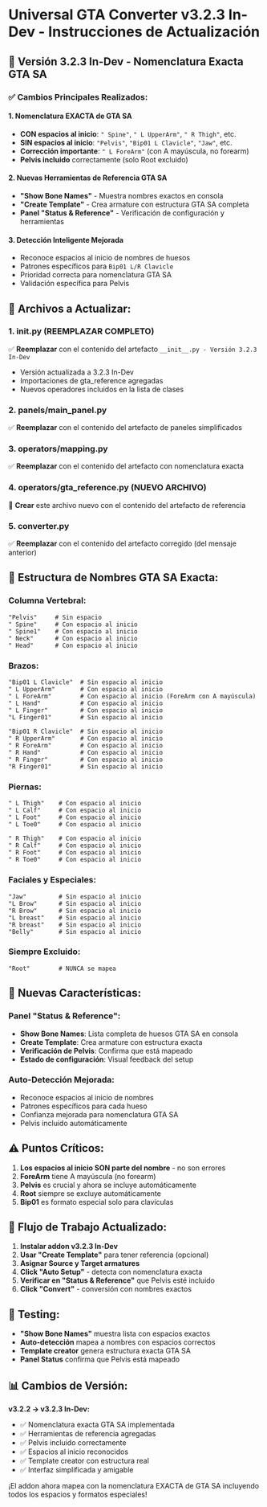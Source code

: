 # Universal GTA Converter v3.2.3 In-Dev - Instrucciones de Actualización

## 🚀 Versión 3.2.3 In-Dev - Nomenclatura Exacta GTA SA

### ✅ Cambios Principales Realizados:

#### 1. **Nomenclatura EXACTA de GTA SA**
- **CON espacios al inicio**: `" Spine"`, `" L UpperArm"`, `" R Thigh"`, etc.
- **SIN espacios al inicio**: `"Pelvis"`, `"Bip01 L Clavicle"`, `"Jaw"`, etc.
- **Corrección importante**: `" L ForeArm"` (con A mayúscula, no forearm)
- **Pelvis incluido** correctamente (solo Root excluido)

#### 2. **Nuevas Herramientas de Referencia GTA SA**
- **"Show Bone Names"** - Muestra nombres exactos en consola
- **"Create Template"** - Crea armature con estructura GTA SA completa
- **Panel "Status & Reference"** - Verificación de configuración y herramientas

#### 3. **Detección Inteligente Mejorada**
- Reconoce espacios al inicio de nombres de huesos
- Patrones específicos para `Bip01 L/R Clavicle`
- Prioridad correcta para nomenclatura GTA SA
- Validación específica para Pelvis

## 📁 Archivos a Actualizar:

### 1. **__init__.py** (REEMPLAZAR COMPLETO)
✅ **Reemplazar** con el contenido del artefacto `__init__.py - Versión 3.2.3 In-Dev`
- Versión actualizada a 3.2.3 In-Dev
- Importaciones de gta_reference agregadas
- Nuevos operadores incluidos en la lista de clases

### 2. **panels/main_panel.py**
✅ **Reemplazar** con el contenido del artefacto de paneles simplificados

### 3. **operators/mapping.py**
✅ **Reemplazar** con el contenido del artefacto con nomenclatura exacta

### 4. **operators/gta_reference.py** (NUEVO ARCHIVO)
📁 **Crear** este archivo nuevo con el contenido del artefacto de referencia

### 5. **converter.py**
✅ **Reemplazar** con el contenido del artefacto corregido (del mensaje anterior)

## 🎯 Estructura de Nombres GTA SA Exacta:

### **Columna Vertebral:**
```
"Pelvis"     # Sin espacio
" Spine"     # Con espacio al inicio
" Spine1"    # Con espacio al inicio
" Neck"      # Con espacio al inicio
" Head"      # Con espacio al inicio
```

### **Brazos:**
```
"Bip01 L Clavicle"  # Sin espacio al inicio
" L UpperArm"       # Con espacio al inicio
" L ForeArm"        # Con espacio al inicio (ForeArm con A mayúscula)
" L Hand"           # Con espacio al inicio
" L Finger"         # Con espacio al inicio
"L Finger01"        # Sin espacio al inicio

"Bip01 R Clavicle"  # Sin espacio al inicio
" R UpperArm"       # Con espacio al inicio
" R ForeArm"        # Con espacio al inicio
" R Hand"           # Con espacio al inicio
" R Finger"         # Con espacio al inicio
"R Finger01"        # Sin espacio al inicio
```

### **Piernas:**
```
" L Thigh"    # Con espacio al inicio
" L Calf"     # Con espacio al inicio
" L Foot"     # Con espacio al inicio
" L Toe0"     # Con espacio al inicio

" R Thigh"    # Con espacio al inicio
" R Calf"     # Con espacio al inicio
" R Foot"     # Con espacio al inicio
" R Toe0"     # Con espacio al inicio
```

### **Faciales y Especiales:**
```
"Jaw"         # Sin espacio al inicio
"L Brow"      # Sin espacio al inicio
"R Brow"      # Sin espacio al inicio
"L breast"    # Sin espacio al inicio
"R breast"    # Sin espacio al inicio
"Belly"       # Sin espacio al inicio
```

### **Siempre Excluido:**
```
"Root"        # NUNCA se mapea
```

## 🔧 Nuevas Características:

### **Panel "Status & Reference":**
- **Show Bone Names**: Lista completa de huesos GTA SA en consola
- **Create Template**: Crea armature con estructura exacta
- **Verificación de Pelvis**: Confirma que está mapeado
- **Estado de configuración**: Visual feedback del setup

### **Auto-Detección Mejorada:**
- Reconoce espacios al inicio de nombres
- Patrones específicos para cada hueso
- Confianza mejorada para nomenclatura GTA SA
- Pelvis incluido automáticamente

## ⚠️ Puntos Críticos:

1. **Los espacios al inicio SON parte del nombre** - no son errores
2. **ForeArm** tiene A mayúscula (no forearm)
3. **Pelvis** es crucial y ahora se incluye automáticamente
4. **Root** siempre se excluye automáticamente
5. **Bip01** es formato especial solo para clavículas

## 🚀 Flujo de Trabajo Actualizado:

1. **Instalar addon v3.2.3 In-Dev**
2. **Usar "Create Template"** para tener referencia (opcional)
3. **Asignar Source y Target armatures**
4. **Click "Auto Setup"** - detecta con nomenclatura exacta
5. **Verificar en "Status & Reference"** que Pelvis esté incluido
6. **Click "Convert"** - conversión con nombres exactos

## 🧪 Testing:

- **"Show Bone Names"** muestra lista con espacios exactos
- **Auto-detección** mapea a nombres con espacios correctos
- **Template creator** genera estructura exacta GTA SA
- **Panel Status** confirma que Pelvis está mapeado

## 📊 Cambios de Versión:

**v3.2.2 → v3.2.3 In-Dev:**
- ✅ Nomenclatura exacta GTA SA implementada
- ✅ Herramientas de referencia agregadas
- ✅ Pelvis incluido correctamente
- ✅ Espacios al inicio reconocidos
- ✅ Template creator con estructura real
- ✅ Interfaz simplificada y amigable

¡El addon ahora mapea con la nomenclatura EXACTA de GTA SA incluyendo todos los espacios y formatos especiales!
